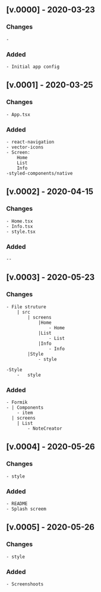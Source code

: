 ## [v.0000] - 2020-03-23

### Changes

    - 

### Added

    - Initial app config



## [v.0001] - 2020-03-25

### Changes

    - App.tsx

### Added

    - react-navigation
    - vector-icons
    - Screen:
        Home
        List
        Info
    -styled-components/native
## [v.0002] - 2020-04-15

### Changes

    - Home.tsx
    - Info.tsx
    - style.tsx 

### Added

    --
## [v.0003] - 2020-05-23

### Changes

    - File struture 
        | src 
            | screens
                |Home 
                    - Home
                |List
                    - List  
                |Info
                    - Info  
            |Style
                - style 

    -Style 
        -   style
### Added

    - Formik
    - | Components 
        - item
      | screens
        | List
            - NoteCreator


## [v.0004] - 2020-05-26

### Changes
    
    - style
    
### Added
    - README
    - Splash screem
    

## [v.0005] - 2020-05-26

### Changes
    
    - style

### Added
    - Screenshoots 





